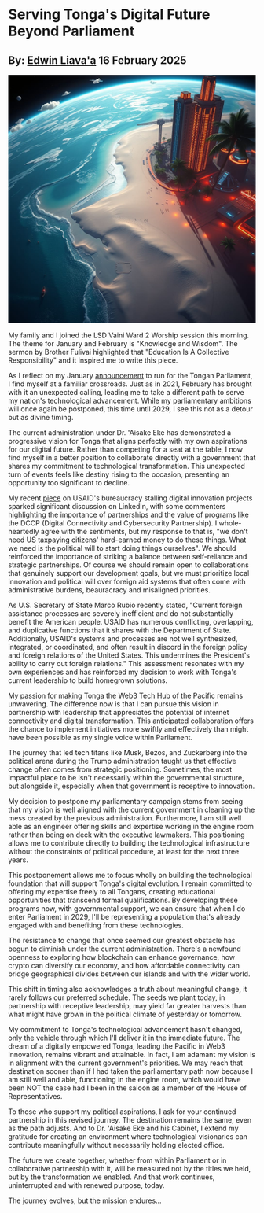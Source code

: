# Serving Tonga's Digital Future Beyond Parliament
## By: [Edwin Liava'a](https://github.com/EdwinLiavaa) 16 February 2025

<p align="center">
 <img width="1000" src="https://github.com/EdwinLiavaa/liavaa.space/blob/main/blog/20250216/pic.png">
</p>

My family and I joined the LSD Vaini Ward 2 Worship session this morning. The theme for January and February is "Knowledge and Wisdom". The sermon by Brother Fulivai highlighted that "Education Is A Collective Responsibility" and it inspired me to write this piece.

As I reflect on my January [announcement](https://hackernoon.com/with-trump-tech-leaders-are-in-a-better-place-to-shape-us-policy) to run for the Tongan Parliament, I find myself at a familiar crossroads. Just as in 2021, February has brought with it an unexpected calling, leading me to take a different path to serve my nation's technological advancement. While my parliamentary ambitions will once again be postponed, this time until 2029, I see this not as a detour but as divine timing.

The current administration under Dr. 'Aisake Eke has demonstrated a progressive vision for Tonga that aligns perfectly with my own aspirations for our digital future. Rather than competing for a seat at the table, I now find myself in a better position to collaborate directly with a government that shares my commitment to technological transformation. This unexpected turn of events feels like destiny rising to the occasion, presenting an opportunity too significant to decline.

My recent [piece](https://hackernoon.com/usaids-bureaucracy-stalled-digital-innovation-projects) on USAID's bureaucracy stalling digital innovation projects sparked significant discussion on LinkedIn, with some commenters highlighting the importance of partnerships and the value of programs like the DCCP (Digital Connectivity and Cybersecurity Partnership). I whole-heartedly agree with the sentiments, but my response to that is, "we don't need US taxpaying citizens' hard-earned money to do these things. What we need is the political will to start doing things ourselves". We should reinforced the importance of striking a balance between self-reliance and strategic partnerships. Of course we should remain open to collaborations that genuinely support our development goals, but we must prioritize local innovation and political will over foreign aid systems that often come with administrative burdens, beauracracy and misaligned priorities.

As U.S. Secretary of State Marco Rubio recently stated, "Current foreign assistance processes are severely inefficient and do not substantially benefit the American people. USAID has numerous conflicting, overlapping, and duplicative functions that it shares with the Department of State. Additionally, USAID's systems and processes are not well synthesized, integrated, or coordinated, and often result in discord in the foreign policy and foreign relations of the United States. This undermines the President's ability to carry out foreign relations." This assessment resonates with my own experiences and has reinforced my decision to work with Tonga's current leadership to build homegrown solutions.

My passion for making Tonga the Web3 Tech Hub of the Pacific remains unwavering. The difference now is that I can pursue this vision in partnership with leadership that appreciates the potential of internet connectivity and digital transformation. This anticipated collaboration offers the chance to implement initiatives more swiftly and effectively than might have been possible as my single voice within Parliament.

The journey that led tech titans like Musk, Bezos, and Zuckerberg into the political arena during the Trump administration taught us that effective change often comes from strategic positioning. Sometimes, the most impactful place to be isn't necessarily within the governmental structure, but alongside it, especially when that government is receptive to innovation.

My decision to postpone my parliamentary campaign stems from seeing that my vision is well aligned with the current government in cleaning up the mess created by the previous administration. Furthermore, I am still well able as an engineer offering skills and expertise working in the engine room rather than being on deck with the executive lawmakers. This positioning allows me to contribute directly to building the technological infrastructure without the constraints of political procedure, at least for the next three years.

This postponement allows me to focus wholly on building the technological foundation that will support Tonga's digital evolution. I remain committed to offering my expertise freely to all Tongans, creating educational opportunities that transcend formal qualifications. By developing these programs now, with governmental support, we can ensure that when I do enter Parliament in 2029, I'll be representing a population that's already engaged with and benefiting from these technologies.

The resistance to change that once seemed our greatest obstacle has begun to diminish under the current administration. There's a newfound openness to exploring how blockchain can enhance governance, how crypto can diversify our economy, and how affordable connectivity can bridge geographical divides between our islands and with the wider world.

This shift in timing also acknowledges a truth about meaningful change, it rarely follows our preferred schedule. The seeds we plant today, in partnership with receptive leadership, may yield far greater harvests than what might have grown in the political climate of yesterday or tomorrow.

My commitment to Tonga's technological advancement hasn't changed, only the vehicle through which I'll deliver it in the immediate future. The dream of a digitally empowered Tonga, leading the Pacific in Web3 innovation, remains vibrant and attainable. In fact, I am adamant my vision is in alignment with the current government's priorities. We may reach that destination sooner than if I had taken the parliamentary path now because I am still well and able, functioning in the engine room, which would have been NOT the case had I been in the saloon as a member of the House of Representatives.

To those who support my political aspirations, I ask for your continued partnership in this revised journey. The destination remains the same, even as the path adjusts. And to Dr. 'Aisake Eke and his Cabinet, I extend my gratitude for creating an environment where technological visionaries can contribute meaningfully without necessarily holding elected office.

The future we create together, whether from within Parliament or in collaborative partnership with it, will be measured not by the titles we held, but by the transformation we enabled. And that work continues, uninterrupted and with renewed purpose, today.

The journey evolves, but the mission endures...
